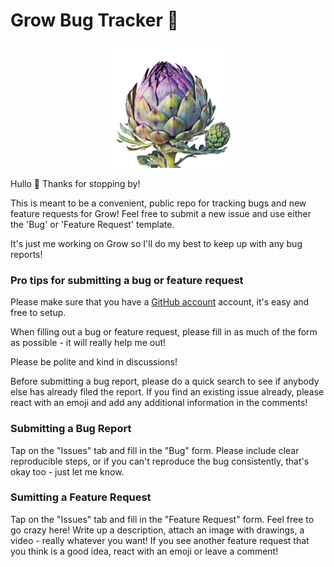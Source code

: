 # Grow Bug Tracker 🐛

<p align="center">
  <picture>
    <img src="https://github.com/emilyCheroske/GrowIssueTracker/blob/main/icon2.png" width=200>
  </picture>
</p>

Hullo 👋 Thanks for stopping by!

This is meant to be a convenient, public repo for tracking bugs and new feature requests for Grow! Feel free to submit a new issue and use either the 'Bug' or 'Feature Request' template.

It's just me working on Grow so I'll do my best to keep up with any bug reports!

### Pro tips for submitting a bug or feature request

Please make sure that you have a [GitHub account](https://github.com/) account, it's easy and free to setup.

When filling out a bug or feature request, please fill in as much of the form as possible - it will really help me out!

Please be polite and kind in discussions!

Before submitting a bug report, please do a quick search to see if anybody else has already filed the report. If you find an existing issue already, please react with an emoji and add any additional information in the comments!

### Submitting a Bug Report

Tap on the "Issues" tab and fill in the "Bug" form. Please include clear reproducible steps, or if you can't reproduce the bug consistently, that's okay too - just let me know.

### Sumitting a Feature Request

Tap on the "Issues" tab and fill in the "Feature Request" form. Feel free to go crazy here! Write up a description, attach an image with drawings, a video - really whatever you want! If you see another feature request that you think is a good idea, react with an emoji or leave a comment!
